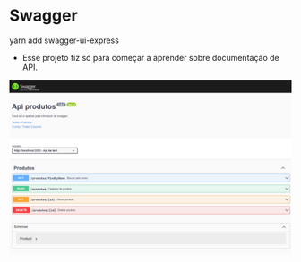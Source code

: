# Swagger

yarn add swagger-ui-express

- Esse projeto fiz só para começar a aprender sobre documentação de API.

![swagger](./docs/Swagger.png)

